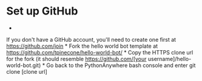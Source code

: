 
# Set up GitHub
* 
If you don't have a GitHub account, you'll need to create one first at https://github.com/join
* 
Fork the hello world bot template at https://github.com/tpinecone/hello-world-bot/
* 
Copy the HTTPS clone url for the fork (it should resemble https://github.com/[your username]/hello-world-bot.git)
* 
Go back to the PythonAnywhere bash console and enter git clone [clone url]